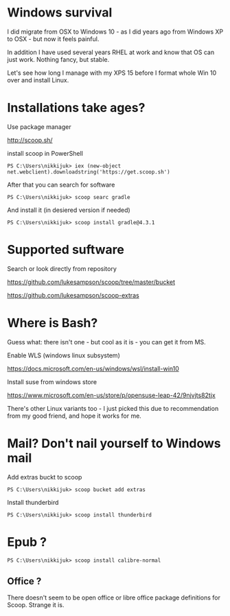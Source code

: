 # Windows survival

I did migrate from OSX to Windows 10 - as I did years ago from Windows XP to OSX - but now it feels painful.

In addition I have used several years RHEL at work and know that OS can just work. Nothing fancy, but stable.

Let's see how long I manage with my XPS 15 before I format whole Win 10 over and install Linux.

# Installations take ages? 

Use package manager

http://scoop.sh/

install scoop in PowerShell

```
PS C:\Users\nikkijuk> iex (new-object net.webclient).downloadstring('https://get.scoop.sh')
```

After that you can search for software

```
PS C:\Users\nikkijuk> scoop searc gradle
```

And install it (in desiered version if needed)

```
PS C:\Users\nikkijuk> scoop install gradle@4.3.1
```

# Supported suftware



Search or look directly from repository

https://github.com/lukesampson/scoop/tree/master/bucket

https://github.com/lukesampson/scoop-extras

# Where is Bash?

Guess what: there isn't one - but cool as it is - you can get it from MS.

Enable WLS (windows linux subsystem)

https://docs.microsoft.com/en-us/windows/wsl/install-win10

Install suse from windows store

https://www.microsoft.com/en-us/store/p/opensuse-leap-42/9njvjts82tjx

There's other Linux variants too - I just picked this due to recommendation from my good friend, and hope it works for me.

# Mail? Don't nail yourself to Windows mail

Add extras buckt to scoop

```
PS C:\Users\nikkijuk> scoop bucket add extras

```

Install thunderbird

```
PS C:\Users\nikkijuk> scoop install thunderbird
```

# Epub ?

```
PS C:\Users\nikkijuk> scoop install calibre-normal
```

## Office ?

There doesn't seem to be open office or libre office package definitions for Scoop. Strange it is.

